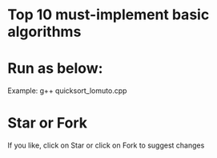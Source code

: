 # Top 10 must-implement basic algorithms


# Run as below:

Example:
g++ quicksort_lomuto.cpp


# Star or Fork
If you like, click on Star or click on Fork to suggest changes
